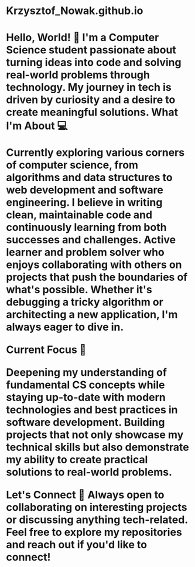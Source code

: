 ﻿# Krzysztof_Nowak.github.io
<h1>Hello, World! 👋
I'm a Computer Science student passionate about turning ideas into code and solving real-world problems through technology. My journey in tech is driven by curiosity and a desire to create meaningful solutions.
What I'm About 💻

Currently exploring various corners of computer science, from algorithms and data structures to web development and software engineering. I believe in writing clean, maintainable code and continuously learning from both successes and challenges.
Active learner and problem solver who enjoys collaborating with others on projects that push the boundaries of what's possible. Whether it's debugging a tricky algorithm or architecting a new application, I'm always eager to dive in.

Current Focus 🎯

Deepening my understanding of fundamental CS concepts while staying up-to-date with modern technologies and best practices in software development.
Building projects that not only showcase my technical skills but also demonstrate my ability to create practical solutions to real-world problems.

Let's Connect 🤝
Always open to collaborating on interesting projects or discussing anything tech-related. Feel free to explore my repositories and reach out if you'd like to connect!
